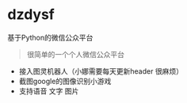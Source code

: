 # dzdysf
基于Python的微信公众平台
> 很简单的一个个人微信公众平台
- 接入图灵机器人（小娜需要每天更新header 很麻烦）
- 截图google的图像识别小游戏
- 支持语音 文字 图片

